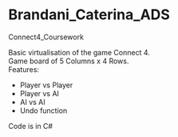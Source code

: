 # Brandani_Caterina_ADS
Connect4_Coursework

Basic virtualisation of the game Connect 4.<br />
Game board of 5 Columns x 4 Rows.<br />
Features:
- Player vs Player
- Player vs AI
- AI vs AI
- Undo function

Code is in C#
